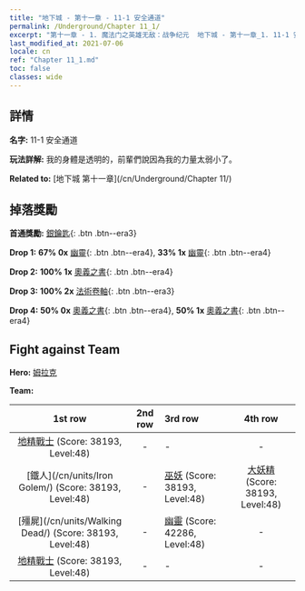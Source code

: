 ```yaml
---
title: "地下城 - 第十一章 - 11-1 安全通道"
permalink: /Underground/Chapter 11_1/
excerpt: "第十一章 - 1. 魔法门之英雄无敌：战争纪元  地下城 - 第十一章_1. 11-1 安全通道"
last_modified_at: 2021-07-06
locale: cn
ref: "Chapter 11_1.md"
toc: false
classes: wide
---
```


## 詳情

 **名字:** 11-1 安全通道

 **玩法詳解:**       我的身體是透明的，前輩們說因為我的力量太弱小了。

 **Related to:** [地下城 第十一章](/cn/Underground/Chapter 11/)

## 掉落獎勵

 **首通獎勵:** [銀鑰匙](/cn/Items/con_693/){: .btn .btn--era3}

 **Drop 1:** **67% 0x** [幽靈](/cn/Items/unt_210/){: .btn .btn--era4}, **33% 1x** [幽靈](/cn/Items/unt_210/){: .btn .btn--era4}

 **Drop 2:** **100% 1x** [奧義之書](/cn/Items/mat_46/){: .btn .btn--era4}

 **Drop 3:** **100% 2x** [法術卷軸](/cn/Items/con_694/){: .btn .btn--era3}

 **Drop 4:** **50% 0x** [奧義之書](/cn/Items/mat_39/){: .btn .btn--era4}, **50% 1x** [奧義之書](/cn/Items/mat_39/){: .btn .btn--era4}


## Fight against Team
 **Hero:** [姆拉克](/cn/heroes/Mullich/)

 **Team:**


  | 1st row | 2nd row | 3rd row | 4th row |
  |:----:|:----:|:----|:----:|
  | [地精戰士](/cn/units/Goblin/) (Score: 38193, Level:48)  | - | - | - |
  | [鐵人](/cn/units/Iron Golem/) (Score: 38193, Level:48)  | - | [巫妖](/cn/units/Lich/) (Score: 38193, Level:48)  | [大妖精](/cn/units/Gremlin/) (Score: 38193, Level:48)  |
  | [殭屍](/cn/units/Walking Dead/) (Score: 38193, Level:48)  | - | [幽靈](/cn/units/Wight/) (Score: 42286, Level:48)  | - |
  | [地精戰士](/cn/units/Goblin/) (Score: 38193, Level:48)  | - | - | - |


